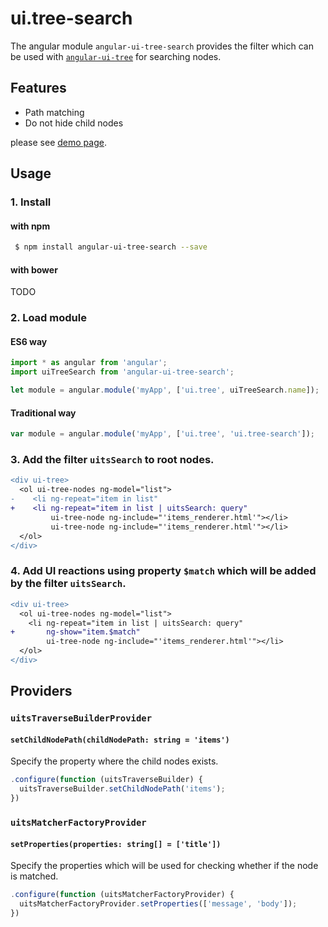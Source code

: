 # ui.tree-search

The angular module `angular-ui-tree-search` provides the filter which can be used with [`angular-ui-tree`](https://github.com/angular-ui-tree/angular-ui-tree) for searching nodes.

## Features

 - Path matching
 - Do not hide child nodes
 
please see [demo page](http://hshn.github.io/angular-ui-tree-search/).

## Usage

### 1. Install

#### with npm

```bash
 $ npm install angular-ui-tree-search --save
```

#### with bower

TODO
 
### 2. Load module

#### ES6 way

```js
import * as angular from 'angular';
import uiTreeSearch from 'angular-ui-tree-search';

let module = angular.module('myApp', ['ui.tree', uiTreeSearch.name]);
```

#### Traditional way

```js
var module = angular.module('myApp', ['ui.tree', 'ui.tree-search']);
```

### 3. Add the filter `uitsSearch` to root nodes.

```diff
<div ui-tree>
  <ol ui-tree-nodes ng-model="list">
-    <li ng-repeat="item in list"
+    <li ng-repeat="item in list | uitsSearch: query"
         ui-tree-node ng-include="'items_renderer.html'"></li>
         ui-tree-node ng-include="'items_renderer.html'"></li>
  </ol>
</div>
```

### 4. Add UI reactions using property `$match` which will be added by the filter `uitsSearch`.

```diff
<div ui-tree>
  <ol ui-tree-nodes ng-model="list">
    <li ng-repeat="item in list | uitsSearch: query"
+       ng-show="item.$match"
        ui-tree-node ng-include="'items_renderer.html'"></li>
  </ol>
</div>
```

## Providers

### `uitsTraverseBuilderProvider`

#### `setChildNodePath(childNodePath: string = 'items')`

Specify the property where the child nodes exists.

```js
.configure(function (uitsTraverseBuilder) {
  uitsTraverseBuilder.setChildNodePath('items');
})
```

### `uitsMatcherFactoryProvider`

#### `setProperties(properties: string[] = ['title'])`

Specify the properties which will be used for checking whether if the node is matched.

```js
.configure(function (uitsMatcherFactoryProvider) {
  uitsMatcherFactoryProvider.setProperties(['message', 'body']);
})
```
